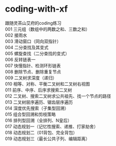 # coding-with-xf
跟随灵茶山艾府的coding练习  
001 三元组（数组中的两数之和、三数之和）  
002 接雨水  
003 滑动窗口（同向双指针）  
004 二分查找及其变式  
005 螺旋查找（二分查找的变式）  
006 反转链表一  
007 快慢指针、检测环形链表  
008 删除节点、删除重复节点  
009 二叉树求深度（递归）  
010 相等、对称、平衡二叉树和二叉树右视图  
011 前序、中序、后序求搜索二叉树  
012 二叉树、搜索二叉树求公共祖先、找一个节点的路径  
013 二叉树层序遍历、锯齿层序遍历  
014 深度优先搜索（子集型回溯）  
015 组合型回溯和剪枝策略  
016 排列型回溯（全排列、N皇后）  
017 动态规划一（记忆性搜索、递推、打家劫舍）  
018 动态规划二（01背包、完全背包）  
019 动态规划三（最长公共子列、编辑距离）  
